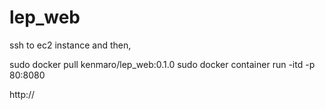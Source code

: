 # lep_web

ssh to ec2 instance and then,

sudo docker pull kenmaro/lep_web:0.1.0
sudo docker container run -itd -p 80:8080

http://<public DNS of ec2 instance>
